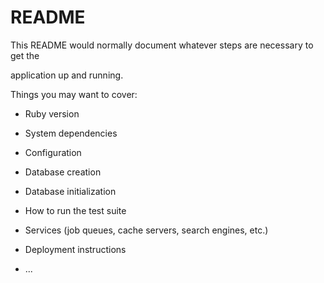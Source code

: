 # README

This README would normally document whatever steps are necessary to get the                         

application up and running.          

Things you may want to cover:                                                                            
                                          
* Ruby version                      
          
* System dependencies                                                              
                                            
* Configuration                 
                
* Database creation        
    
* Database initialization          

* How to run the test suite

* Services (job queues, cache servers, search engines, etc.)

* Deployment instructions
  
* ...
